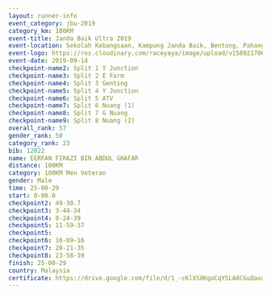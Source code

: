 ```yaml
---
layout: runner-info 
event_category: jbu-2019 
category_km: 100KM 
event-title: Janda Baik Ultra 2019
event-location: Sekolah Kebangsaan, Kampung Janda Baik, Bentong, Pahang, Malaysia 
event-logo: https://res.cloudinary.com/raceyaya/image/upload/v1569217009/logo/janda-baik_vch1pc.jpg 
event-date: 2019-09-14 
checkpoint-name2: Split 1 Y Junction 
checkpoint-name3: Split 2 E Farm 
checkpoint-name4: Split 3 Genting 
checkpoint-name5: Split 4 Y Junction 
checkpoint-name6: Split 5 ATV 
checkpoint-name7: Split 6 Nuang (1) 
checkpoint-name8: Split 7 G Nuang 
checkpoint-name9: Split 8 Nuang (2) 
overall_rank: 57
gender_rank: 50
category_rank: 23
bib: 12022
name: EERFAN FIRAZI BIN ABDUL GHAFAR
distance: 100KM
category: 100KM Men Veteran
gender: Male
time: 25-00-29
start: 0-00.0
checkpoint2: 49-30.7
checkpoint3: 3-44-34
checkpoint4: 8-24-39
checkpoint5: 11-59-37
checkpoint5: 
checkpoint6: 16-09-16
checkpoint7: 20-21-35
checkpoint8: 23-58-39
finish: 25-00-29
country: Malaysia
certificate: https://drive.google.com/file/d/1_-cKlXS8KgoCqYSLA8CGuQaoxzfUAWQT/view?usp=sharing
---
```

